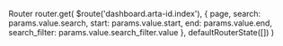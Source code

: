 Router
router.get(
$route('dashboard.arta-id.index'),
{ page, search: params.value.search, start: params.value.start, end: params.value.end, search_filter: params.value.search_filter.value },
defaultRouterState([])
)
